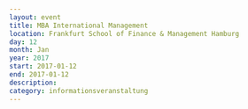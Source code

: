 ```yaml
---
layout: event
title: MBA International Management 
location: Frankfurt School of Finance & Management Hamburg
day: 12
month: Jan
year: 2017
start: 2017-01-12
end: 2017-01-12
description: 
category: informationsveranstaltung
---
```


